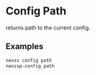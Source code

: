 # Config Path

returns path to the current config.

## Examples

```sh
nexss config path
nexssp-config path
```

